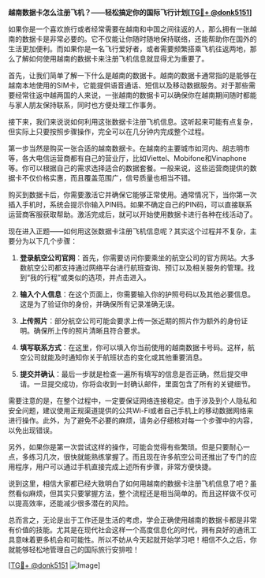 **越南数据卡怎么注册飞机？——轻松搞定你的国际飞行计划[[TG💪+ @donk5151](https://t.me/s/donk5151)]**

如果你是一个喜欢旅行或者经常需要在越南和中国之间往返的人，那么拥有一张越南的数据卡是非常必要的。它不仅能让你随时随地保持联络，还能帮助你在国外的生活更加便利。而如果你是一名飞行爱好者，或者需要频繁搭乘飞机往返两地，那么了解如何使用越南的数据卡来注册飞机信息就显得尤为重要了。

首先，让我们简单了解一下什么是越南的数据卡。越南的数据卡通常指的是能够在越南本地使用的SIM卡，它能提供语音通话、短信以及移动数据服务。对于那些需要经常往返中越两国的人来说，一张越南的数据卡可以确保你在越南期间随时都能与家人朋友保持联系，同时也方便处理工作事务。

接下来，我们来说说如何利用这张数据卡注册飞机信息。这听起来可能有点复杂，但实际上只要按照步骤操作，完全可以在几分钟内完成整个过程。

第一步当然是购买一张合适的越南数据卡。在越南的主要城市如河内、胡志明市等，各大电信运营商都有自己的营业厅，比如Viettel、Mobifone和Vinaphone等。你可以根据自己的需求选择适合的数据套餐。一般来说，这些运营商提供的数据卡不仅价格实惠，而且覆盖范围广，信号质量也相当不错。

购买到数据卡后，你需要激活它并确保它能够正常使用。通常情况下，当你第一次插入手机时，系统会提示你输入PIN码。如果不确定自己的PIN码，可以直接联系运营商客服获取帮助。激活完成后，就可以开始使用数据卡进行各种在线活动了。

现在进入正题——如何用这张数据卡注册飞机信息呢？其实这个过程并不复杂，主要分为以下几个步骤：

1. **登录航空公司官网**：首先，你需要访问你要乘坐的航空公司的官方网站。大多数航空公司都支持通过网络平台进行航班查询、预订以及相关服务的管理。找到“我的行程”或类似的选项，并点击进入。

2. **输入个人信息**：在这个页面上，你需要输入你的护照号码以及其他必要信息。这是为了验证你的身份，并确保所有记录准确无误。

3. **上传照片**：部分航空公司可能会要求上传一张近期的照片作为额外的身份证明。确保所上传的照片清晰且符合要求。

4. **填写联系方式**：在这里，你可以填入你当前使用的越南数据卡号码。这样，航空公司就能及时通知你关于航班状态的变化或其他重要消息。

5. **提交并确认**：最后一步就是检查一遍所有填写的信息是否正确，然后提交申请。一旦提交成功，你将会收到一封确认邮件，里面包含了所有的关键细节。

需要注意的是，在整个过程中，一定要保证网络连接稳定。由于涉及到个人隐私和安全问题，建议使用正规渠道提供的公共Wi-Fi或者自己手机上的移动数据网络来进行操作。此外，为了避免不必要的麻烦，请务必仔细核对每一个步骤中的内容，以免出现错误。

另外，如果你是第一次尝试这样的操作，可能会觉得有些繁琐。但是只要耐心一点，多练习几次，很快就能熟练掌握了。而且现在许多航空公司还推出了专门的应用程序，用户可以通过手机直接完成上述所有步骤，非常方便快捷。

说到这里，相信大家都已经大致明白了如何用越南的数据卡注册飞机信息了吧？虽然看似麻烦，但其实只要掌握方法，整个流程还是相当简单的。而且这样做不仅可以提高效率，还能减少很多潜在的风险。

总而言之，无论是出于工作还是生活的考虑，学会正确使用越南的数据卡都是非常有价值的技能。尤其是在现代社会这样一个高度信息化的时代，拥有良好的通讯工具意味着更多机会和可能性。所以不妨从今天起就开始学习吧！相信不久之后，你就能够轻松地管理自己的国际旅行安排啦！

[[TG💪+ @donk5151](https://t.me/s/donk5151) ![Image](https://i.postimg.cc/rwNCRYN7/Snipaste-2025-04-30-17-27-05.png)]